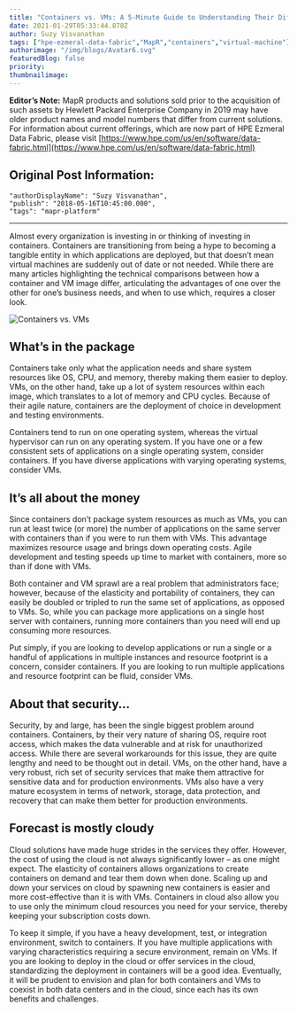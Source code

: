 ```yaml
---
title: "Containers vs. VMs: A 5-Minute Guide to Understanding Their Differences"
date: 2021-01-29T05:33:44.878Z
author: Suzy Visvanathan 
tags: ["hpe-ezmeral-data-fabric","MapR","containers","virtual-machine"]
authorimage: "/img/blogs/Avatar6.svg"
featuredBlog: false
priority:
thumbnailimage:
---
```

**Editor’s Note:** MapR products and solutions sold prior to the acquisition of such assets by Hewlett Packard Enterprise Company in 2019 may have older product names and model numbers that differ from current solutions. For information about current offerings, which are now part of HPE Ezmeral Data Fabric, please visit [https://www.hpe.com/us/en/software/data-fabric.html](https://www.hpe.com/us/en/software/data-fabric.html)

## Original Post Information:

```
"authorDisplayName": "Suzy Visvanathan",
"publish": "2018-05-16T10:45:00.000",
"tags": "mapr-platform"
```

---

Almost every organization is investing in or thinking of investing in containers. Containers are transitioning from being a hype to becoming a tangible entity in which applications are deployed, but that doesn’t mean virtual machines are suddenly out of date or not needed. While there are many articles highlighting the technical comparisons between how a container and VM image differ, articulating the advantages of one over the other for one’s business needs, and when to use which, requires a closer look.

![Containers vs. VMs](https://hpe-developer-portal.s3.amazonaws.com/uploads/media/2021/1/containers-vs-vms-wide-1611898725434.jpg)

## What’s in the package

Containers take only what the application needs and share system resources like OS, CPU, and memory, thereby making them easier to deploy. VMs, on the other hand, take up a lot of system resources within each image, which translates to a lot of memory and CPU cycles. Because of their agile nature, containers are the deployment of choice in development and testing environments.

Containers tend to run on one operating system, whereas the virtual hypervisor can run on any operating system. If you have one or a few consistent sets of applications on a single operating system, consider containers. If you have diverse applications with varying operating systems, consider VMs.

## It’s all about the money

Since containers don’t package system resources as much as VMs, you can run at least twice (or more) the number of applications on the same server with containers than if you were to run them with VMs. This advantage maximizes resource usage and brings down operating costs. Agile development and testing speeds up time to market with containers, more so than if done with VMs.

Both container and VM sprawl are a real problem that administrators face; however, because of the elasticity and portability of containers, they can easily be doubled or tripled to run the same set of applications, as opposed to VMs. So, while you can package more applications on a single host server with containers, running more containers than you need will end up consuming more resources.

Put simply, if you are looking to develop applications or run a single or a handful of applications in multiple instances and resource footprint is a concern, consider containers. If you are looking to run multiple applications and resource footprint can be fluid, consider VMs.

## About that security...

Security, by and large, has been the single biggest problem around containers. Containers, by their very nature of sharing OS, require root access, which makes the data vulnerable and at risk for unauthorized access. While there are several workarounds for this issue, they are quite lengthy and need to be thought out in detail. VMs, on the other hand, have a very robust, rich set of security services that make them attractive for sensitive data and for production environments. VMs also have a very mature ecosystem in terms of network, storage, data protection, and recovery that can make them better for production environments.

## Forecast is mostly cloudy

Cloud solutions have made huge strides in the services they offer.  However, the cost of using the cloud is not always significantly lower – as one might expect. The elasticity of containers allows organizations to create containers on demand and tear them down when done. Scaling up and down your services on cloud by spawning new containers is easier and more cost-effective than it is with VMs. Containers in cloud also allow you to use only the minimum cloud resources you need for your service, thereby keeping your subscription costs down.

To keep it simple, if you have a heavy development, test, or integration environment, switch to containers. If you have multiple applications with varying characteristics requiring a secure environment, remain on VMs. If you are looking to deploy in the cloud or offer services in the cloud, standardizing the deployment in containers will be a good idea. Eventually, it will be prudent to envision and plan for both containers and VMs to coexist in both data centers and in the cloud, since each has its own benefits and challenges.